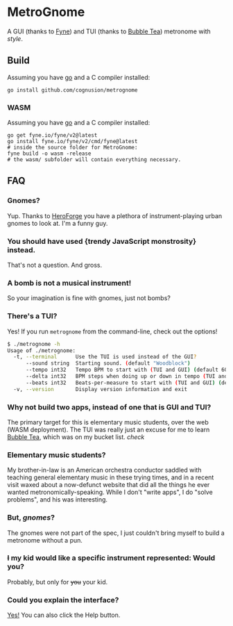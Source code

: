 # MetroGnome

A GUI (thanks to [Fyne](https://fyne.io/)) and TUI (thanks to [Bubble Tea](https://github.com/charmbracelet/bubbletea)) metronome with *style*.

## Build
Assuming you have [go](https://go.dev/) and a C compiler installed:

`go install github.com/cognusion/metrognome`

### WASM

Assuming you have [go](https://go.dev/) and a C compiler installed:

```
go get fyne.io/fyne/v2@latest
go install fyne.io/fyne/v2/cmd/fyne@latest
# inside the source folder for MetroGnome:
fyne build -o wasm -release
# the wasm/ subfolder will contain everything necessary.
```


## FAQ

### Gnomes?

Yup. Thanks to [HeroForge](https://heroforge.com/) you have a plethora of instrument-playing urban gnomes to look at. I'm a funny guy.

### You should have used {trendy JavaScript monstrosity} instead.

That's not a question. And gross.

### A bomb is not a musical instrument!
So your imagination is fine with gnomes, just not bombs?

### There's a TUI?
Yes! If you run `metrognome` from the command-line, check out the options!
```bash
$ ./metrognome -h
Usage of ./metrognome:
  -t, --terminal      Use the TUI is used instead of the GUI?
      --sound string  Starting sound. (default "Woodblock")
      --tempo int32   Tempo BPM to start with (TUI and GUI) (default 60)
      --delta int32   BPM steps when doing up or down in tempo (TUI and GUI) (default 10)
      --beats int32   Beats-per-measure to start with (TUI and GUI) (default 4)
  -v, --version       Display version information and exit
```
### Why not build two apps, instead of one that is GUI and TUI?

The primary target for this is elementary music students, over the web (WASM deployment). The TUI was really just an excuse for me to learn [Bubble Tea](https://github.com/charmbracelet/bubbletea), which was on my bucket list. *check*

### Elementary music students?

My brother-in-law is an American orchestra conductor saddled with teaching general elementary music in these trying times, and in a recent visit waxed about a now-defunct website that did all the things he ever wanted metronomically-speaking. While I don't "write apps", I do "solve problems", and his was interesting.

### But, *gnomes*?

The gnomes were not part of the spec, I just couldn't bring myself to build a metronome without a pun.

### ~~I~~ my kid would like a specific instrument represented: Would you?

Probably, but only for ~~you~~ your kid.

### Could you explain the interface?
[Yes!](https://github.com/cognusion/metrognome/blob/main/help/README.md) You can also click the Help button.
